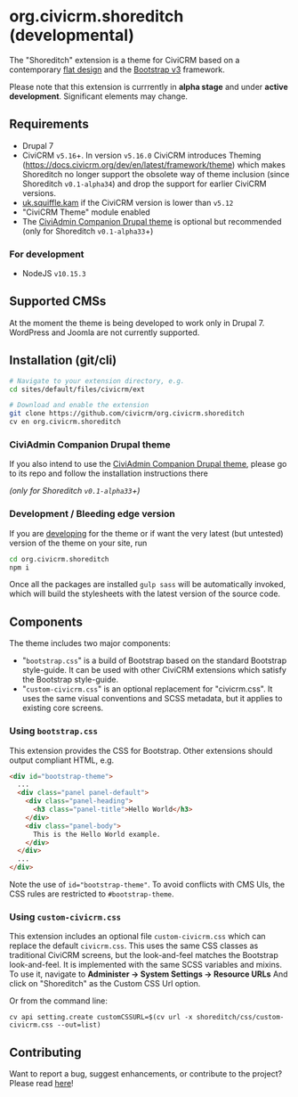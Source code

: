 # org.civicrm.shoreditch (developmental)

The "Shoreditch" extension is a theme for CiviCRM based on a contemporary [flat design](https://en.wikipedia.org/wiki/Flat_design) and
the [Bootstrap v3](https://getbootstrap.com/docs/3.3/) framework.

Please note that this extension is currrently in **alpha stage** and under **active development**. Significant elements may change.

## Requirements
* Drupal 7
* CiviCRM `v5.16`+. In version `v5.16.0` CiviCRM introduces Theming (https://docs.civicrm.org/dev/en/latest/framework/theme) which makes Shoreditch no longer support the obsolete way of theme inclusion (since Shoreditch `v0.1-alpha34`) and drop the support for earlier CiviCRM versions.
* [uk.squiffle.kam](https://github.com/aydun/uk.squiffle.kam) if the CiviCRM version is lower than `v5.12`
* "CiviCRM Theme" module enabled
* The [CiviAdmin Companion Drupal theme](https://github.com/compucorp/shoreditch-companion-d7-theme) is optional but recommended (only for Shoreditch `v0.1-alpha33`+)

### For development
* NodeJS `v10.15.3`

## Supported CMSs
At the moment the theme is being developed to work only in Drupal 7. WordPress and Joomla are not currently supported.

## Installation (git/cli)
```bash
# Navigate to your extension directory, e.g.
cd sites/default/files/civicrm/ext

# Download and enable the extension
git clone https://github.com/civicrm/org.civicrm.shoreditch
cv en org.civicrm.shoreditch
```

### CiviAdmin Companion Drupal theme
If you also intend to use the [CiviAdmin Companion Drupal theme](https://github.com/compucorp/shoreditch-companion-d7-theme), please go to its repo and follow the installation instructions there

_(only for Shoreditch `v0.1-alpha33`+)_

### Development / Bleeding edge version
If you are [developing](CONTRIBUTING.md#code-contributions) for the theme or if want the very latest (but untested) version of the theme on your site, run
```bash
cd org.civicrm.shoreditch
npm i
```

Once all the packages are installed `gulp sass` will be automatically invoked, which will build the stylesheets with the latest version of the source code.

## Components
The theme includes two major components:

 * "`bootstrap.css`" is a build of Bootstrap based on the standard Bootstrap style-guide. It can be used with other CiviCRM extensions which satisfy the Bootstrap style-guide.
 * "`custom-civicrm.css`" is an optional replacement for "civicrm.css". It uses the same visual conventions and SCSS metadata, but it applies to existing core screens.

### Using `bootstrap.css`

This extension provides the CSS for Bootstrap.  Other extensions should output compliant HTML, e.g.

```html
<div id="bootstrap-theme">
  ...
  <div class="panel panel-default">
    <div class="panel-heading">
      <h3 class="panel-title">Hello World</h3>
    </div>
    <div class="panel-body">
      This is the Hello World example.
    </div>
  </div>
  ...
</div>
```

Note the use of `id="bootstrap-theme"`.  To avoid conflicts with CMS UIs, the CSS rules are
restricted to `#bootstrap-theme`.

### Using `custom-civicrm.css`

This extension includes an optional file `custom-civicrm.css` which can replace the default
`civicrm.css`.  This uses the same CSS classes as traditional CiviCRM screens, but the
look-and-feel matches the Bootstrap look-and-feel.  It is implemented with the same SCSS variables
and mixins. To use it, navigate to **Administer -> System Settings -> Resource URLs** And click on
"Shoreditch" as the Custom CSS Url option.

Or from the command line:

```
cv api setting.create customCSSURL=$(cv url -x shoreditch/css/custom-civicrm.css --out=list)
```

## Contributing
Want to report a bug, suggest enhancements, or contribute to the project? Please read [here](CONTRIBUTING.md)!
